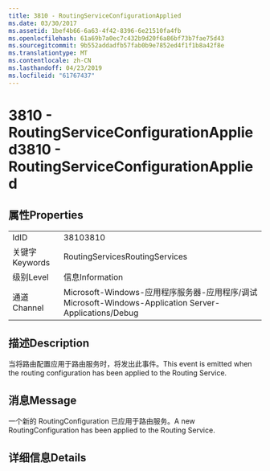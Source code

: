 ```yaml
---
title: 3810 - RoutingServiceConfigurationApplied
ms.date: 03/30/2017
ms.assetid: 1bef4b66-6a63-4f42-8396-6e21510fa4fb
ms.openlocfilehash: 61a69b7a0ec7c432b9d20f6a86bf73b7fae75d43
ms.sourcegitcommit: 9b552addadfb57fab0b9e7852ed4f1f1b8a42f8e
ms.translationtype: MT
ms.contentlocale: zh-CN
ms.lasthandoff: 04/23/2019
ms.locfileid: "61767437"
---
```

# <a name="3810---routingserviceconfigurationapplied"></a><span data-ttu-id="ab12d-102">3810 - RoutingServiceConfigurationApplied</span><span class="sxs-lookup"><span data-stu-id="ab12d-102">3810 - RoutingServiceConfigurationApplied</span></span>
## <a name="properties"></a><span data-ttu-id="ab12d-103">属性</span><span class="sxs-lookup"><span data-stu-id="ab12d-103">Properties</span></span>  
  
|||  
|-|-|  
|<span data-ttu-id="ab12d-104">Id</span><span class="sxs-lookup"><span data-stu-id="ab12d-104">ID</span></span>|<span data-ttu-id="ab12d-105">3810</span><span class="sxs-lookup"><span data-stu-id="ab12d-105">3810</span></span>|  
|<span data-ttu-id="ab12d-106">关键字</span><span class="sxs-lookup"><span data-stu-id="ab12d-106">Keywords</span></span>|<span data-ttu-id="ab12d-107">RoutingServices</span><span class="sxs-lookup"><span data-stu-id="ab12d-107">RoutingServices</span></span>|  
|<span data-ttu-id="ab12d-108">级别</span><span class="sxs-lookup"><span data-stu-id="ab12d-108">Level</span></span>|<span data-ttu-id="ab12d-109">信息</span><span class="sxs-lookup"><span data-stu-id="ab12d-109">Information</span></span>|  
|<span data-ttu-id="ab12d-110">通道</span><span class="sxs-lookup"><span data-stu-id="ab12d-110">Channel</span></span>|<span data-ttu-id="ab12d-111">Microsoft-Windows-应用程序服务器-应用程序/调试</span><span class="sxs-lookup"><span data-stu-id="ab12d-111">Microsoft-Windows-Application Server-Applications/Debug</span></span>|  
  
## <a name="description"></a><span data-ttu-id="ab12d-112">描述</span><span class="sxs-lookup"><span data-stu-id="ab12d-112">Description</span></span>  
 <span data-ttu-id="ab12d-113">当将路由配置应用于路由服务时，将发出此事件。</span><span class="sxs-lookup"><span data-stu-id="ab12d-113">This event is emitted when the routing configuration has been applied to the Routing Service.</span></span>  
  
## <a name="message"></a><span data-ttu-id="ab12d-114">消息</span><span class="sxs-lookup"><span data-stu-id="ab12d-114">Message</span></span>  
 <span data-ttu-id="ab12d-115">一个新的 RoutingConfiguration 已应用于路由服务。</span><span class="sxs-lookup"><span data-stu-id="ab12d-115">A new RoutingConfiguration has been applied to the Routing Service.</span></span>  
  
## <a name="details"></a><span data-ttu-id="ab12d-116">详细信息</span><span class="sxs-lookup"><span data-stu-id="ab12d-116">Details</span></span>
